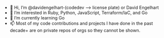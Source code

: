 - 👋 Hi, I’m @davidengelhart-(codedev --> license plate) or David Engelhart
- 👀 I’m interested in Ruby, Python, JavaScript, Terraform/IaC, and Go
- 🌱 I’m currently learning Go
- 📫 Most of my code contributions and projects I have done in the past decade+ are on private repos of orgs so they cannot be shown.

<!---
davidengelhart-codedev/davidengelhart-codedev is a ✨ special ✨ repository because its `README.md` (this file) appears on your GitHub profile.
You can click the Preview link to take a look at your changes.
--->
